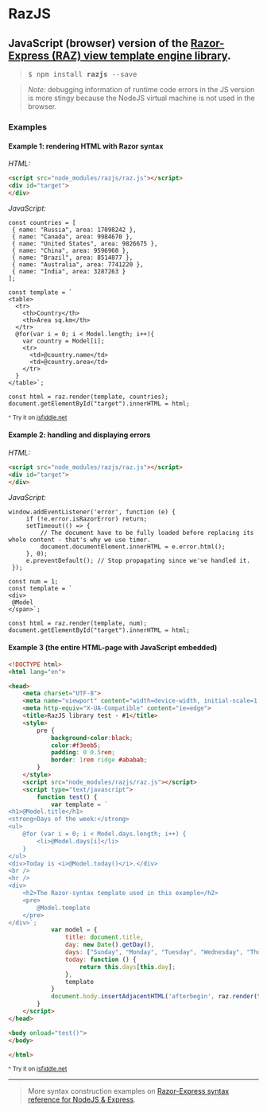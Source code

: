 # RazJS
## JavaScript (browser) version of the [Razor-Express (RAZ) view template engine library](https://www.npmjs.com/package/raz).

> <pre>$ npm install <b>razjs</b> --save</pre>

>*Note:* debugging information of runtime code errors in the JS version is more stingy because the NodeJS virtual machine is not used in the browser. 

### Examples

#### Example 1: rendering HTML with Razor syntax

*HTML:*
```HTML
<script src="node_modules/razjs/raz.js"></script>
<div id="target">
</div>
```

*JavaScript:*
```JS
const countries = [
 { name: "Russia", area: 17098242 },
 { name: "Canada", area: 9984670 },
 { name: "United States", area: 9826675 },
 { name: "China", area: 9596960 },
 { name: "Brazil", area: 8514877 },
 { name: "Australia", area: 7741220 },
 { name: "India", area: 3287263 }
];

const template = `
<table>
  <tr>
    <th>Country</th>
    <th>Area sq.km</th>
  </tr>
  @for(var i = 0; i < Model.length; i++){
    var country = Model[i];
    <tr>
      <td>@country.name</td>
      <td>@country.area</td>
    </tr>
  }
</table>`;

const html = raz.render(template, countries);
document.getElementById("target").innerHTML = html;

```
<sup>^ Try it on [jsfiddle.net](https://jsfiddle.net/develax/tfr9zhm5/)</sup>

#### Example 2: handling and displaying errors

*HTML:*
```HTML
<script src="node_modules/razjs/raz.js"></script>
<div id="target">
</div>
```

*JavaScript:*
```JS
window.addEventListener('error', function (e) {
     if (!e.error.isRazorError) return;
     setTimeout(() => {
         // The document have to be fully loaded before replacing its whole content - that's why we use timer.
         document.documentElement.innerHTML = e.error.html();
     }, 0);
     e.preventDefault(); // Stop propagating since we've handled it.
 });

const num = 1;
const template = `
<div>
 @Model
</span>`;

const html = raz.render(template, num);
document.getElementById("target").innerHTML = html;

```

#### Example 3 (the entire HTML-page with JavaScript embedded)

```HTML
<!DOCTYPE html>
<html lang="en">

<head>
    <meta charset="UTF-8">
    <meta name="viewport" content="width=device-width, initial-scale=1.0">
    <meta http-equiv="X-UA-Compatible" content="ie=edge">
    <title>RazJS library test - #1</title>
    <style>
        pre { 
            background-color:black; 
            color:#f3eeb5; 
            padding: 0 0.5rem; 
            border: 1rem ridge #ababab;
        }
    </style>
    <script src="node_modules/razjs/raz.js"></script>
    <script type="text/javascript">
        function test() {
            var template = `
<h1>@Model.title</h1>
<strong>Days of the week:</strong>
<ul>
    @for (var i = 0; i < Model.days.length; i++) {
        <li>@Model.days[i]</li>
    }
</ul>
<div>Today is <i>@Model.today()</i>.</div>
<br />
<hr />
<div>
    <h2>The Razor-syntax template used in this example</h2>
    <pre>
        @Model.template
    </pre>
</div>`;
            var model = {
                title: document.title,
                day: new Date().getDay(),
                days: ["Sunday", "Monday", "Tuesday", "Wednesday", "Thursday", "Friday", "Saturday"],
                today: function () {
                    return this.days[this.day];
                },
                template
            }
            document.body.insertAdjacentHTML('afterbegin', raz.render(template, model));
        }
    </script>
</head>

<body onload="test()">
</body>

</html>
```
<sup>^ Try it on [jsfiddle.net](https://jsfiddle.net/develax/ub5os9hn/4/)</sup>

----------------
> More syntax construction examples on [Razor-Express syntax reference for NodeJS & Express](https://github.com/DevelAx/RazorExpress/blob/master/docs/syntax.md).
